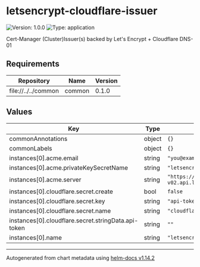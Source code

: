 # letsencrypt-cloudflare-issuer

![Version: 1.0.0](https://img.shields.io/badge/Version-1.0.0-informational?style=flat-square) ![Type: application](https://img.shields.io/badge/Type-application-informational?style=flat-square)

Cert-Manager (Cluster)Issuer(s) backed by Let's Encrypt + Cloudflare DNS-01

## Requirements

| Repository | Name | Version |
|------------|------|---------|
| file://../../common | common | 0.1.0 |

## Values

| Key | Type | Default | Description |
|-----|------|---------|-------------|
| commonAnnotations | object | `{}` |  |
| commonLabels | object | `{}` |  |
| instances[0].acme.email | string | `"you@example.com"` |  |
| instances[0].acme.privateKeySecretName | string | `"letsencrypt-prod-key"` |  |
| instances[0].acme.server | string | `"https://acme-v02.api.letsencrypt.org/directory"` |  |
| instances[0].cloudflare.secret.create | bool | `false` |  |
| instances[0].cloudflare.secret.key | string | `"api-token"` |  |
| instances[0].cloudflare.secret.name | string | `"cloudflare-api-token-secret"` |  |
| instances[0].cloudflare.secret.stringData.api-token | string | `""` |  |
| instances[0].name | string | `"letsencrypt-prod"` |  |

----------------------------------------------
Autogenerated from chart metadata using [helm-docs v1.14.2](https://github.com/norwoodj/helm-docs/releases/v1.14.2)
